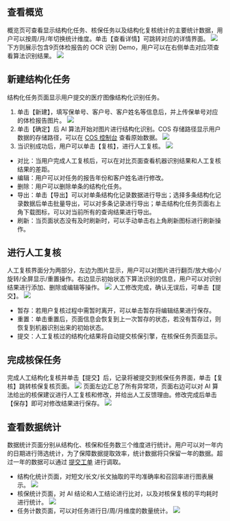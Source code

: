 ## 查看概览

概览页可查看显示结构化任务、核保任务以及结构化复核统计的主要统计数据，用户可以按周/月/年切换统计维度。单击【查看详情】可跳转对应的详情界面。
![](https://main.qcloudimg.com/raw/5727ed6b3cb19fe2dcfa215086b5da3e.png)
下方则展示包含9页体检报告的 OCR 识别 Demo，用户可以在右侧单击对应项查看算法识别结果。
![](https://main.qcloudimg.com/raw/76650874c2a7d461e56dfb8343c5f3b9.png)
## 新建结构化任务

结构化任务页面显示用户提交的医疗图像结构化识别任务。
1. 单击【新建】，填写保单号、客户号、客户姓名等信息后，并上传保单号对应的体检报告图片。
![](https://main.qcloudimg.com/raw/05e3cd9d1e2b51d019a420a421101529.png)
2. 单击【确定】后 AI 算法开始对图片进行结构化识别。COS 存储路径显示用户数据的存储路径，可以在 [COS 控制台](https://console.cloud.tencent.com/cos5) 查看原始数据。
![](https://main.qcloudimg.com/raw/198a4d52cdb5601db2a32ee9a20def3f.png)
3. 当识别成功后，用户可以单击【复核】，进行人工复核。
![](https://main.qcloudimg.com/raw/53e265fecaa4d30ef5b1cdbd4f5d417e.png)
 - 对比：当用户完成人工复核后，可以在对比页面查看机器识别结果和人工复核结果的差距。
 - 编辑：用户可以对任务的报告年份和客户姓名进行修改。
 - 删除：用户可以删除单条的结构化任务。
 - 导出：单击【导出】可以对单条结构化记录数据进行导出；选择多条结构化记录数据后单击批量导出，可以对多条记录进行导出；单击结构化任务页面右上角下载图标，可以对当前所有的查询结果进行导出。
 - 刷新：当页面状态没有及时刷新时，可以手动单击右上角刷新图标进行刷新操作。

## 进行人工复核

人工复核界面分为两部分，左边为图片显示，用户可以对图片进行翻页/放大缩小/旋转/全屏显示/重置操作。右边显示初始状态下算法识别的信息，用户可以对识别结果进行添加、删除或编辑等操作。
![](https://main.qcloudimg.com/raw/ae8f5467f7da09e8451ca383684edee9.png)
人工修改完成，确认无误后，可单击【提交】。
![](https://main.qcloudimg.com/raw/1f13757b23b7985fd711cf29824f08c1.png)
- 暂存：若用户复核过程中需暂时离开，可以单击暂存将编辑结果进行保存。
- 重置：单击重置后，页面信息会恢复到上一次暂存的状态，若没有暂存过，则恢复到机器识别出来的初始状态。
- 提交：人工复核过的结构化结果将自动提交核保引擎，在核保任务页面显示。

## 完成核保任务

完成人工结构化复核并单击【提交】后，记录将被提交到核保任务界面，单击【复核】跳转核保复核页面。
![](https://main.qcloudimg.com/raw/e2f94cb54e8746c024e0d8596f2d6458.png)
页面左边汇总了所有异常项，页面右边可以对 AI 算法给出的核保建议进行人工复核和修改，并给出人工反馈理由。修改完成后单击【保存】即可对修改结果进行保存。
![](https://main.qcloudimg.com/raw/aa5807e6d3338bde6916b59f814340f3.png)
## 查看数据统计

数据统计页面分别从结构化、核保和任务数三个维度进行统计。用户可以对一年内的日期进行筛选统计，为了保障数据提取效率，统计数据将只保留一年的数据。超过一年的数据可以通过 [提交工单](https://console.cloud.tencent.com/workorder/category) 进行调取。
- 结构化统计页面，对短文/长文/长文抽取的平均准确率和召回率进行图表展示。
![](https://main.qcloudimg.com/raw/e9af089a110dcf21849c78d820de9fdd.png)
- 核保统计页面，对 AI 结论和人工结论进行比对，以及对核保复核的平均耗时进行统计。
![](https://main.qcloudimg.com/raw/1dbb84959248f41fbd41e829ee9cd35d.png)
- 任务计数页面，可以对任务进行日/周/月维度的数量统计。
![](https://main.qcloudimg.com/raw/bf20692e9b2c2ec074b728aacc914b36.png)
